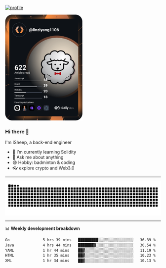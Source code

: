 [![profile](https://user-images.githubusercontent.com/54968314/208005045-e4b42f3b-833d-4242-bfcc-e764865553a2.svg)](https://www.calligrapher.ai/)

<a href="https://app.daily.dev/linziyang1106"><img src="/devcard.png" width="250" alt="ISheep's Dev Card"/></a>

### Hi there 🐏

I'm ISheep, a back-end engineer

- 🔭 I’m currently learning Solidity
- 💬 Ask me about anything
- 😄 Hobby: badminton & coding
- 👓 explore crypto and Web3.0

-------

![](https://raw.githubusercontent.com/ISheepp/ISheepp/output/github-contribution-grid-snake.svg)

-------

📊 **Weekly development breakdown**
<!--START_SECTION:waka-->

```txt
Go               5 hrs 39 mins   █████████░░░░░░░░░░░░░░░░   36.39 %
Java             4 hrs 44 mins   ███████▓░░░░░░░░░░░░░░░░░   30.54 %
YAML             1 hr 44 mins    ██▓░░░░░░░░░░░░░░░░░░░░░░   11.19 %
HTML             1 hr 35 mins    ██▓░░░░░░░░░░░░░░░░░░░░░░   10.23 %
XML              1 hr 34 mins    ██▓░░░░░░░░░░░░░░░░░░░░░░   10.13 %
```

<!--END_SECTION:waka-->
